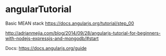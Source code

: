 # angularTutorial
Basic MEAN stack
https://docs.angularjs.org/tutorial/step_00

http://adrianmejia.com/blog/2014/09/28/angularjs-tutorial-for-beginners-with-nodejs-expressjs-and-mongodb/#start

Docs: https://docs.angularjs.org/guide
